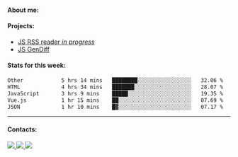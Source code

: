 #### About me:

#### Projects:
- [JS RSS reader *in progress*](https://github.com/GKoil/frontend-project-lvl3)
- [JS GenDiff](https://github.com/GKoil/GenDiff)

#### Stats for this week:
<!--START_SECTION:waka-->

```txt
Other            5 hrs 14 mins   ████████░░░░░░░░░░░░░░░░░   32.06 %
HTML             4 hrs 34 mins   ███████░░░░░░░░░░░░░░░░░░   28.07 %
JavaScript       3 hrs 9 mins    █████░░░░░░░░░░░░░░░░░░░░   19.35 %
Vue.js           1 hr 15 mins    ██░░░░░░░░░░░░░░░░░░░░░░░   07.69 %
JSON             1 hr 10 mins    █▓░░░░░░░░░░░░░░░░░░░░░░░   07.17 %
```

<!--END_SECTION:waka-->
---
#### Contacts:

<a target='_blank' title='LinkedIn' href="https://www.linkedin.com/in/gkoil/">
  <img src="https://img.shields.io/badge/LinkedIn-0077B5?style=for-the-badge&logo=linkedin&logoColor=white" />
</a>
<a target='_blank' title='Telegram' href="https://t.me/gkoil">
  <img src="https://img.shields.io/badge/Telegram-2CA5E0?style=for-the-badge&logo=telegram&logoColor=white" />
</a>
<a target='_blank' title='Gmail' href="mailto: gk.grigorev@gmail.com">
  <img src="https://img.shields.io/badge/Gmail-D14836?style=for-the-badge&logo=gmail&logoColor=white" />
</a>

